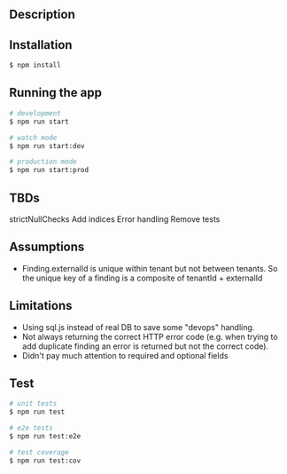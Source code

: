 ## Description


## Installation

```bash
$ npm install
```

## Running the app

```bash
# development
$ npm run start

# watch mode
$ npm run start:dev

# production mode
$ npm run start:prod
```
## TBDs
strictNullChecks
Add indices
Error handling
Remove tests

## Assumptions
* Finding.externalId is unique within tenant but not between tenants. So the unique key of a finding is a composite of tenantId + externalId

## Limitations
* Using sql.js instead of real DB to save some "devops" handling.
* Not always returning the correct HTTP error code (e.g. when trying to add duplicate finding an error is returned but not the correct code).
* Didn't pay much attention to required and optional fields

## Test

```bash
# unit tests
$ npm run test

# e2e tests
$ npm run test:e2e

# test coverage
$ npm run test:cov
```
